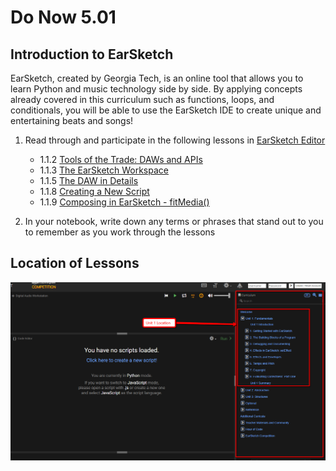 # Do Now 5.01 

## Introduction to EarSketch
EarSketch, created by Georgia Tech, is an online tool that allows you to learn Python and music technology side by side. By applying concepts already covered in this curriculum such as functions, loops, and conditionals, you will be able to use the EarSketch IDE to create unique and entertaining beats and songs!

1. Read through and participate in the following lessons in [EarSketch Editor]

    - 1.1.2 [Tools of the Trade: DAWs and APIs](https://earsketch.gatech.edu/earsketch2/#?curriculum=1-1-1)
    - 1.1.3 [The EarSketch Workspace](https://earsketch.gatech.edu/earsketch2/#?curriculum=1-1-2)
    - 1.1.5 [The DAW in Details](https://earsketch.gatech.edu/earsketch2/#?curriculum=1-1-5)
    - 1.1.8 [Creating a New Script](https://earsketch.gatech.edu/earsketch2/#?curriculum=1-1-8)
    - 1.1.9 [Composing in EarSketch - fitMedia()](https://earsketch.gatech.edu/earsketch2/#?curriculum=1-1-9)

2. In your notebook, write down any terms or phrases that stand out to you to remember as you work through the lessons

## Location of Lessons

![Image of Earsketch Location](earsketch.png)

[EarSketch Editor]: http://earsketch.gatech.edu/earsketch2/
